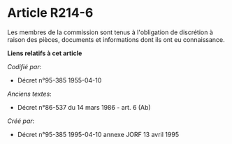 # Article R214-6

Les membres de la commission sont tenus à l'obligation de discrétion à raison des pièces, documents et informations dont ils
ont eu connaissance.

**Liens relatifs à cet article**

_Codifié par_:

  - Décret n°95-385 1955-04-10

_Anciens textes_:

  - Décret n°86-537 du 14 mars 1986 - art. 6 (Ab)

_Créé par_:

  - Décret n°95-385 1995-04-10 annexe JORF 13 avril 1995
